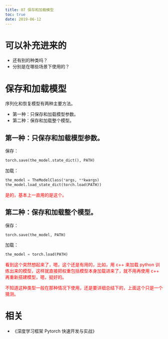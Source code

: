 ```yaml
---
title: 07 保存和加载模型
toc: true
date: 2019-06-12
---
```

# 可以补充进来的

- 还有别的种类吗？
- 分别是在哪些场景下使用的？


# 保存和加载模型

序列化和恢复模型有两种主要方法。

- 第一种：只保存和加载模型参数。
- 第二种：保存和加载整个模型。

## 第一种：只保存和加载模型参数。

保存：

```py
torch.save(the_model.state_dict(), PATH)
```

加载：

```py
the_model = TheModelClass(*args, **kwargs)
the_model.load_state_dict(torch.load(PATH))
```


<span style="color:red;">是的，基本上一直用的是这个。</span>

## 第二种：保存和加载整个模型。

保存：

```py
torch.save(the_model, PATH)
```

加载：


```py
the_model = torch.load(PATH)
```

<span style="color:red;">看到这个突然想起来了，嗯，这个还是有用的，比如，用 c++ 来加载 python 训练出来的模型，这样就直接把权重包括模型本身加载进来了，就不用再使用 c++ 再重新搭建模型，嗯，挺好的。</span>

<span style="color:red;">不知道这种类型一般在那种情况下使用，还是要详细总结下的，上面这个只是一个猜测。</span>



# 相关

- 《深度学习框架 Pytorch 快速开发与实战》
